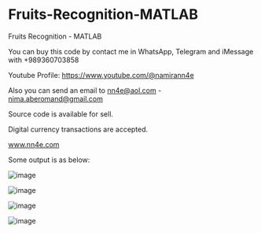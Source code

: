 # Fruits-Recognition-MATLAB
Fruits Recognition - MATLAB

You can buy this code by contact me in WhatsApp, Telegram and iMessage with +989360703858

Youtube Profile: https://www.youtube.com/@namirann4e

Also you can send an email to nn4e@aol.com - nima.aberomand@gmail.com

Source code is available for sell.

Digital currency transactions are accepted.

www.nn4e.com

Some output is as below:

![image](https://github.com/user-attachments/assets/85d18f25-01fb-4a9b-8e2e-65ec3bab161c)

![image](https://github.com/user-attachments/assets/1cd1326b-3192-4b28-a1fe-894bd837418a)

![image](https://github.com/user-attachments/assets/270c10e8-9f34-4229-9099-d98fdf308232)

![image](https://github.com/user-attachments/assets/3d6bd55a-fe7a-4504-9752-d44ab8f9649a)
